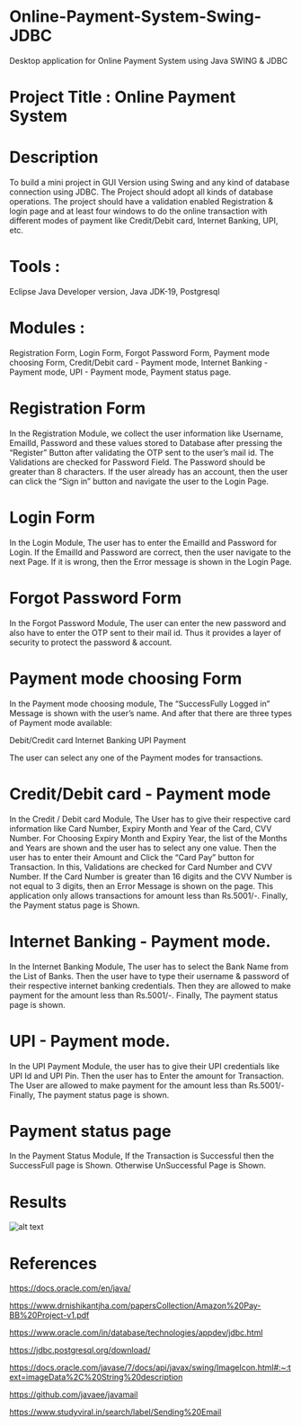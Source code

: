 # Online-Payment-System-Swing-JDBC
 Desktop application for Online Payment System using Java SWING & JDBC


# Project Title :     Online Payment System



# Description

To build a mini project in GUI Version using Swing and any kind of database connection using JDBC. The Project should adopt all kinds of database operations. The project should have a validation enabled Registration & login page and at least four windows to do the online transaction with different modes of payment like Credit/Debit card, Internet Banking, UPI, etc. 


# Tools : 

Eclipse Java Developer version, Java JDK-19, Postgresql


# Modules : 

Registration Form, Login Form, Forgot Password Form, Payment mode choosing Form, Credit/Debit card - Payment mode, Internet Banking - Payment mode, UPI - Payment mode, Payment status page.


# Registration Form

In the Registration Module, we collect the user information like Username, EmailId, Password and these values stored to Database after pressing the “Register” Button after validating the OTP sent to the user’s mail id. The Validations are checked for Password Field. The Password should be greater than 8 characters. If the user already has an account, then the user can click the  “Sign in” button  and navigate the user to the Login Page.

# Login Form

In the Login Module, The user has to enter the EmailId and Password for Login. If the EmailId and Password are correct, then the user navigate to the next Page. If it is wrong, then the Error message is shown in the Login Page.


# Forgot Password Form

In the Forgot Password Module, The user can enter the new password and also have to enter the OTP sent to their mail id. Thus it provides a layer of security to protect the password & account.


# Payment mode choosing Form

In the Payment mode choosing module, The “SuccessFully Logged in” Message  is shown with the user’s name. And after that there are three types of Payment mode available:

Debit/Credit card
Internet Banking
UPI Payment

The user can select any one of the Payment modes for transactions. 

# Credit/Debit card - Payment mode

In the Credit / Debit card Module, The User has to give their respective card information like Card Number, Expiry Month and Year of the Card, CVV Number. For Choosing Expiry Month and Expiry Year, the list of the Months and Years are shown and the user has to select any one value. Then the user has to enter their Amount and Click the “Card Pay” button for Transaction. In this,  Validations are checked for Card Number and CVV Number. If the Card Number is greater than 16 digits and the CVV Number is not equal to 3 digits, then an Error Message is shown on the page. This application only allows transactions for amount less than Rs.5001/-. Finally, the Payment status page is Shown.
		 
# Internet Banking - Payment mode.

In the Internet Banking Module, The user has to select the Bank Name from the List of Banks. Then the user have to type their username & password of their respective internet banking credentials. Then they are allowed to make payment for the amount less than Rs.5001/-. Finally, The payment status page is shown.

# UPI - Payment mode.
             
In the UPI Payment Module, the user has to give their UPI credentials like UPI Id and UPI Pin. Then the user has to Enter the amount for Transaction.
The User are allowed to make payment for the amount less than Rs.5001/- Finally, The payment status page is shown.

# Payment status page

In the Payment Status Module, If the Transaction is Successful then the SuccessFull page is Shown. Otherwise UnSuccessful Page is Shown.

# Results 

![alt text](https://raw.githubusercontent.com/Online_Payment/image1.png)

# References

 https://docs.oracle.com/en/java/

https://www.drnishikantjha.com/papersCollection/Amazon%20Pay-BB%20Project-v1.pdf

https://www.oracle.com/in/database/technologies/appdev/jdbc.html

https://jdbc.postgresql.org/download/

https://docs.oracle.com/javase/7/docs/api/javax/swing/ImageIcon.html#:~:text=imageData%2C%20String%20description

https://github.com/javaee/javamail

https://www.studyviral.in/search/label/Sending%20Email

